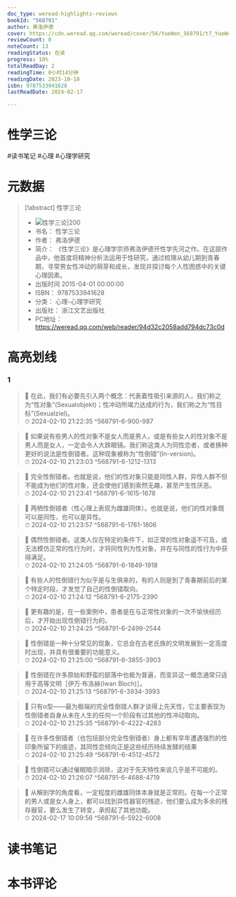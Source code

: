 ```yaml
---
doc_type: weread-highlights-reviews
bookId: "568791"
author: 弗洛伊德
cover: https://cdn.weread.qq.com/weread/cover/56/YueWen_568791/t7_YueWen_568791.jpg
reviewCount: 0
noteCount: 13
readingStatus: 在读
progress: 10%
totalReadDay: 2
readingTime: 0小时14分钟
readingDate: 2023-10-18
isbn: 9787533941628
lastReadDate: 2024-02-17

---
```


# 性学三论


#读书笔记 #心理 #心理学研究

# 元数据
> [!abstract] 性学三论
> - ![ 性学三论|200](https://cdn.weread.qq.com/weread/cover/56/YueWen_568791/t7_YueWen_568791.jpg)
> - 书名： 性学三论
> - 作者： 弗洛伊德
> - 简介： 《性学三论》是心理学宗师弗洛伊德开性学先河之作。在这部作品中，他首度将精神分析法运用于性研究，通过梳理从幼儿期到青春期，寻常男女性冲动的萌芽和成长，发现并探讨每个人性困惑中的关键心理因素。
> - 出版时间 2015-04-01 00:00:00
> - ISBN： 9787533941628
> - 分类： 心理-心理学研究
> - 出版社： 浙江文艺出版社
> - PC地址：https://weread.qq.com/web/reader/94d32c2058add794dc73c0d

# 高亮划线


### 1

> 📌 在此，我们有必要先引入两个概念：代表着性吸引来源的人，我们称之为“性对象”(Sexualobjekt)；性冲动所竭力达成的行为，我们称之为“性目标”(Sexualziel)。  
> ⏱ 2024-02-10 21:22:35 ^568791-6-900-987

> 📌 如果说有些男人的性对象不是女人而是男人，或是有些女人的性对象不是男人而是女人，一定会令人大跌眼镜。我们称这类人为同性恋者，或者换种更好的说法是性倒错者。这种现象被称为“性倒错”(In-version)。  
> ⏱ 2024-02-10 21:23:03 ^568791-6-1212-1313

> 📌 完全性倒错者。也就是说，他们的性对象只能是同性人群，异性人群不但不能成为他们的性对象，还会使他们感到索然无趣，甚至产生性厌恶。  
> ⏱ 2024-02-10 21:23:41 ^568791-6-1615-1678

> 📌 两栖性倒错者（性心理上表现为雌雄同体）。也就是说，他们的性对象既可以是同性，也可以是异性。  
> ⏱ 2024-02-10 21:23:57 ^568791-6-1761-1806

> 📌 偶然性倒错者。这类人仅在特定的条件下，如正常的性对象遥不可及，或无法模仿正常的性行为时，才将同性列为性对象，并在与同性的性行为中获得满足。  
> ⏱ 2024-02-10 21:24:05 ^568791-6-1849-1918

> 📌 有些人的性倒错行为似乎是与生俱来的，有的人则是到了青春期前后的某个特定时段，才发觉了自己的性倒错取向。  
> ⏱ 2024-02-10 21:24:12 ^568791-6-2175-2390

> 📌 更有趣的是，在一些案例中，患者是在与正常性对象的一次不愉快经历后，才开始出现性倒错行为的。  
> ⏱ 2024-02-10 21:24:25 ^568791-6-2499-2544

> 📌 性倒错是一种十分常见的现象，它总会在古老氏族的文明发展到一定高度时出现，并具有很重要的功能意义。  
> ⏱ 2024-02-10 21:25:00 ^568791-6-3855-3903

> 📌 性倒错在许多原始和野蛮的部落中也极为普遍，而变异这一概念通常只适用于高等文明［伊万·布洛赫(Iwan Bloch)］。  
> ⏱ 2024-02-10 21:25:13 ^568791-6-3934-3993

> 📌 只有α型——最为极端的完全性倒错人群才谈得上先天性，它主要表现为性倒错者自身从未在人生的任何一个阶段有过其他的性冲动取向。  
> ⏱ 2024-02-10 21:25:35 ^568791-6-4222-4283

> 📌 在许多性倒错者（也包括部分完全性倒错者）身上都有早年遭遇强烈的性印象所留下的痕迹，其同性恋倾向正是这些经历持续发酵的结果  
> ⏱ 2024-02-10 21:25:49 ^568791-6-4512-4572

> 📌 性倒错可以通过催眠暗示消除，这对于先天特性来说几乎是不可能的。  
> ⏱ 2024-02-10 21:26:07 ^568791-6-4688-4719

> 📌 从解剖学的角度看，一定程度的雌雄同体本身就是正常的。在每一个正常的男人或是女人身上，都可以找到异性器官的残迹，他们要么成为多余的残存器官，要么发生了转变，承担起了其他功能。  
> ⏱ 2024-02-17 10:09:56 ^568791-6-5922-6008



# 读书笔记




# 本书评论

